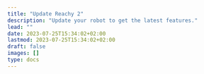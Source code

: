 ```yaml
---
title: "Update Reachy 2"
description: "Update your robot to get the latest features."
lead: ""
date: 2023-07-25T15:34:02+02:00
lastmod: 2023-07-25T15:34:02+02:00
draft: false
images: []
type: docs
---
```

